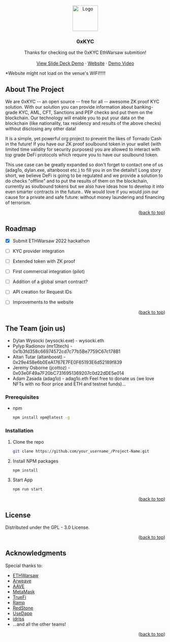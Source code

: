 <!-- Improved compatibility of back to top link: See: https://github.com/othneildrew/Best-README-Template/pull/73 -->
<a name="readme-top"></a>
<!--
*** Thanks for checking out the Best-README-Template. If you have a suggestion
*** that would make this better, please fork the repo and create a pull request
*** or simply open an issue with the tag "enhancement".
*** Don't forget to give the project a star!
*** Thanks again! Now go create something AMAZING! :D
-->


<!-- PROJECT LOGO -->
<br />
<div align="center">
  <a href="https://github.com/othneildrew/Best-README-Template">
    <img src="https://creazilla-store.fra1.digitaloceanspaces.com/cliparts/33715/sun-clipart-xl.png" alt="Logo" width="80" height="80">
  </a>

  <h3 align="center">0xKYC</h3>

  <p align="center">
    Thanks for checking out the 0xKYC EthWarsaw submition!
    <br />
    <br />
    <a href="https://github.com/0xKYC/.github/blob/main/0xKYC.pdf">View Slide Deck Demo</a>
    ·
    <a href="https://0xkyc.pl/">Website</a>
    ·
    <a href="https://youtu.be/sPlM57Eh2Cc">Demo Video</a>
  </p>
</div>


<!-- ABOUT THE PROJECT -->
*Website might not load on the venue's WIFI!!!!! 
## About The Project

We are 0xKYC -- an open source -- free for all -- awesome ZK proof KYC solution.
With our solution you can provide information about banking-grade KYC, AML, CFT, Sanctions and PEP checks and put them on the blockchain.
Our technology will enable you to put your data on the blockchain (like nationality, tax residency and results of the above checks) without disclosing any other data!

It is a simple, yet powerful org project to prevent the likes of Tornado Cash in the future!
If you have our ZK proof soulbound token in your wallet (with limited time validity for security purposes) you are allowed to interact with top grade DeFi protocols which require you to have our soulbound token.

This use case can be greatly expanded so don't forget to contact one of us (adag1o, dylan.exe, altanboost etc.) to fill you in on the details!!
Long story short, we believe DeFi is going to be regulated and we provide a solution to do checks "offline" and to put the results of them on the blockchain, currently as soulbound tokens but we also have ideas how to develop it into even smarter contracts in the future..
We would love if you would join our cause for a private and safe future: without money laundering and financing of terrorism.

<p align="right">(<a href="#readme-top">back to top</a>)</p>


<!-- ROADMAP -->
## Roadmap

- [x] Submit ETHWarsaw 2022 hackathon
- [ ] KYC provider integration
- [ ] Extended token with ZK proof
- [ ] First commercial integration (pilot)
- [ ] Addition of a global smart contract?
- [ ] API creation for Request IDs
- [ ] Improvements to the website


<p align="right">(<a href="#readme-top">back to top</a>)</p>

## The Team (join us)

- Dylan Wysocki (wysocki.exe) - wysocki.eth
- Pylyp Radionov (mr13tech) - 0x1b3fd358c66974572cd7c77b5Be7759C67c178B1 
- Altan Tutar (altanboost) - 0x29e458e6b0EeA1767E7FE0F65193E6d52189f839
- Jeremy Osborne (jcottoz) - 0x03e0F49a7F20bC7316951369207c0d22dDE5e014
- Adam Zasada (adag1o) - adag1o.eth
Feel free to donate us (we love NFTs with no floor price and ETH and testnet funds)...

### Prerequisites

* npm
  ```sh
  npm install npm@latest -g
  ```


### Installation


1. Clone the repo
   ```sh
   git clone https://github.com/your_username_/Project-Name.git
   ```
2. Install NPM packages
   ```sh
   npm install
   ```
3. Start App
   ```sh
   npm run start
   ```


<p align="right">(<a href="#readme-top">back to top</a>)</p>


<!-- LICENSE -->
## License

Distributed under the GPL - 3.0 License. 

<p align="right">(<a href="#readme-top">back to top</a>)</p>


<!-- ACKNOWLEDGMENTS -->
## Acknowledgments

Special thanks to:

* [ETHWarsaw](https://www.ethwarsaw.dev/)
* [Arweave](https://www.arweave.org/)
* [AAVE](https://aave.com/)
* [MetaMask](https://metamask.io/)
* [TrueFi](https://truefi.io/)
* [Ramp](https://ramp.network/)
* [RedStone](https://redstone.finance/)
* [UseDapp](https://usedapp.io/)
* [idriss](https://www.idriss.xyz/)
* ...and all the other teams!

<p align="right">(<a href="#readme-top">back to top</a>)</p>



<!-- MARKDOWN LINKS & IMAGES -->
<!-- https://www.markdownguide.org/basic-syntax/#reference-style-links -->
[contributors-shield]: https://img.shields.io/github/contributors/othneildrew/Best-README-Template.svg?style=for-the-badge
[contributors-url]: https://github.com/othneildrew/Best-README-Template/graphs/contributors
[forks-shield]: https://img.shields.io/github/forks/othneildrew/Best-README-Template.svg?style=for-the-badge
[forks-url]: https://github.com/othneildrew/Best-README-Template/network/members
[stars-shield]: https://img.shields.io/github/stars/othneildrew/Best-README-Template.svg?style=for-the-badge
[stars-url]: https://github.com/othneildrew/Best-README-Template/stargazers
[issues-shield]: https://img.shields.io/github/issues/othneildrew/Best-README-Template.svg?style=for-the-badge
[issues-url]: https://github.com/othneildrew/Best-README-Template/issues
[license-shield]: https://img.shields.io/github/license/othneildrew/Best-README-Template.svg?style=for-the-badge
[license-url]: https://github.com/othneildrew/Best-README-Template/blob/master/LICENSE.txt
[linkedin-shield]: https://img.shields.io/badge/-LinkedIn-black.svg?style=for-the-badge&logo=linkedin&colorB=555
[linkedin-url]: https://linkedin.com/in/othneildrew
[product-screenshot]: images/screenshot.png
[Next.js]: https://img.shields.io/badge/next.js-000000?style=for-the-badge&logo=nextdotjs&logoColor=white
[Next-url]: https://nextjs.org/
[React.js]: https://img.shields.io/badge/React-20232A?style=for-the-badge&logo=react&logoColor=61DAFB
[React-url]: https://reactjs.org/
[Vue.js]: https://img.shields.io/badge/Vue.js-35495E?style=for-the-badge&logo=vuedotjs&logoColor=4FC08D
[Vue-url]: https://vuejs.org/
[Angular.io]: https://img.shields.io/badge/Angular-DD0031?style=for-the-badge&logo=angular&logoColor=white
[Angular-url]: https://angular.io/
[Svelte.dev]: https://img.shields.io/badge/Svelte-4A4A55?style=for-the-badge&logo=svelte&logoColor=FF3E00
[Svelte-url]: https://svelte.dev/
[Laravel.com]: https://img.shields.io/badge/Laravel-FF2D20?style=for-the-badge&logo=laravel&logoColor=white
[Laravel-url]: https://laravel.com
[Bootstrap.com]: https://img.shields.io/badge/Bootstrap-563D7C?style=for-the-badge&logo=bootstrap&logoColor=white
[Bootstrap-url]: https://getbootstrap.com
[JQuery.com]: https://img.shields.io/badge/jQuery-0769AD?style=for-the-badge&logo=jquery&logoColor=white
[JQuery-url]: https://jquery.com 
